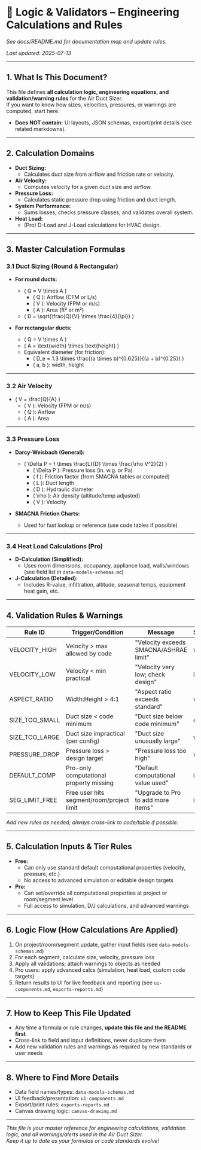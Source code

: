 # 🧮 Logic & Validators – Engineering Calculations and Rules

_See docs/README.md for documentation map and update rules._

_Last updated: 2025-07-13_

---

## 1. What Is This Document?

This file defines **all calculation logic, engineering equations, and validation/warning rules** for the Air Duct Sizer.  
If you want to know how sizes, velocities, pressures, or warnings are computed, start here.

- **Does NOT contain:** UI layouts, JSON schemas, export/print details (see related markdowns).

---

## 2. Calculation Domains

- **Duct Sizing:**  
  - Calculates duct size from airflow and friction rate or velocity.
- **Air Velocity:**  
  - Computes velocity for a given duct size and airflow.
- **Pressure Loss:**  
  - Calculates static pressure drop using friction and duct length.
- **System Performance:**  
  - Sums losses, checks pressure classes, and validates overall system.
- **Heat Load:**  
  - (Pro) D-Load and J-Load calculations for HVAC design.

---

## 3. Master Calculation Formulas

### 3.1 Duct Sizing (Round & Rectangular)

- **For round ducts:**
  - \( Q = V \times A \)  
    - \( Q \): Airflow (CFM or L/s)
    - \( V \): Velocity (FPM or m/s)
    - \( A \): Area (ft² or m²)
  - \( D = \sqrt{\frac{Q}{V} \times \frac{4}{\pi}} \)

- **For rectangular ducts:**
  - \( Q = V \times A \)
  - \( A = \text{width} \times \text{height} \)
  - Equivalent diameter (for friction):
    - \( D_e = 1.3 \times \frac{(a \times b)^{0.625}}{(a + b)^{0.25}} \)
    - \( a, b \): width, height

---

### 3.2 Air Velocity

- \( V = \frac{Q}{A} \)
  - \( V \): Velocity (FPM or m/s)
  - \( Q \): Airflow
  - \( A \): Area

---

### 3.3 Pressure Loss

- **Darcy-Weisbach (General):**
  - \( \Delta P = f \times \frac{L}{D} \times \frac{\rho V^2}{2} \)
    - \( \Delta P \): Pressure loss (in. w.g. or Pa)
    - \( f \): Friction factor (from SMACNA tables or computed)
    - \( L \): Duct length
    - \( D \): Hydraulic diameter
    - \( \rho \): Air density (altitude/temp adjusted)
    - \( V \): Velocity

- **SMACNA Friction Charts:**
  - Used for fast lookup or reference (use code tables if possible)

---

### 3.4 Heat Load Calculations (Pro)

- **D-Calculation (Simplified):**
  - Uses room dimensions, occupancy, appliance load, walls/windows (see field list in `data-models-schemas.md`)
- **J-Calculation (Detailed):**
  - Includes R-value, infiltration, altitude, seasonal temps, equipment heat gain, etc.

---

## 4. Validation Rules & Warnings

| Rule ID         | Trigger/Condition                         | Message                                 | Severity    | Code Ref            |
|-----------------|-------------------------------------------|-----------------------------------------|-------------|---------------------|
| VELOCITY_HIGH   | Velocity > max allowed by code            | "Velocity exceeds SMACNA/ASHRAE limit"  | warning     | SMACNA Table 4-1    |
| VELOCITY_LOW    | Velocity < min practical                  | "Velocity very low; check design"       | info        | ASHRAE Guide        |
| ASPECT_RATIO    | Width:Height > 4:1                        | "Aspect ratio exceeds standard"         | warning     | SMACNA Table 2-3    |
| SIZE_TOO_SMALL  | Duct size < code minimum                  | "Duct size below code minimum"          | critical    | Local code          |
| SIZE_TOO_LARGE  | Duct size impractical (per config)        | "Duct size unusually large"             | warning     | Engineer review     |
| PRESSURE_DROP   | Pressure loss > design target             | "Pressure loss too high"                | warning     | ASHRAE/SMACNA       |
| DEFAULT_COMP    | Pro-only computational property missing   | "Default computational value used"      | info        | N/A                 |
| SEG_LIMIT_FREE  | Free user hits segment/room/project limit | "Upgrade to Pro to add more items"      | info        | Feature gating      |

*Add new rules as needed; always cross-link to code/table if possible.*

---

## 5. Calculation Inputs & Tier Rules

- **Free:**  
  - Can only use standard default computational properties (velocity, pressure, etc.)  
  - No access to advanced simulation or editable design targets
- **Pro:**  
  - Can set/override all computational properties at project or room/segment level  
  - Full access to simulation, D/J calculations, and advanced warnings

---

## 6. Logic Flow (How Calculations Are Applied)

1. On project/room/segment update, gather input fields (see `data-models-schemas.md`)
2. For each segment, calculate size, velocity, pressure loss
3. Apply all validations; attach warnings to objects as needed
4. Pro users: apply advanced calcs (simulation, heat load, custom code targets)
5. Return results to UI for live feedback and reporting (see `ui-components.md`, `exports-reports.md`)

---

## 7. How to Keep This File Updated

- Any time a formula or rule changes, **update this file and the README first**
- Cross-link to field and input definitions, never duplicate them
- Add new validation rules and warnings as required by new standards or user needs

---

## 8. Where to Find More Details

- Data field names/types: `data-models-schemas.md`
- UI feedback/presentation: `ui-components.md`
- Export/print rules: `exports-reports.md`
- Canvas drawing logic: `canvas-drawing.md`

---

*This file is your master reference for engineering calculations, validation logic, and all warnings/alerts used in the Air Duct Sizer.  
Keep it up to date as your formulas or code standards evolve!*
